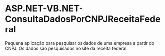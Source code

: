 # ASP.NET-VB.NET-ConsultaDadosPorCNPJReceitaFederal
Pequena aplicação para pesquisar os dados de uma empresa a partir do CNPJ. Os dados são pesquisados no site da receita federal.

